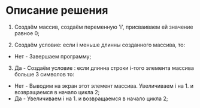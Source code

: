Описание решения
================

1. Создаём массив, создаём переменную 'i', присваиваем ей значение равное 0;

2. Создаём условие: если i меньше длинны созданного массива, то:
* Нет - Завершаем программу; 

3. Да - Создаём условие : если длинна строки i-того элемента массива больше 3 символов то:
* Нет - Выводим на экран этот элемент массива. Увеличиваем i на 1. и возвращаемся в начало цикла 2;
* Да - Увеличиваем i на 1. и возвращаемся в начало цикла 2;
     

